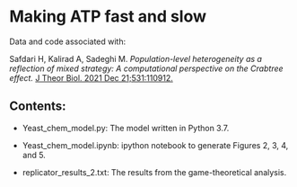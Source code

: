 # Making ATP fast and slow

Data and code associated with:

Safdari H, Kalirad A, Sadeghi M. _Population-level heterogeneity as a reflection of mixed strategy: A computational perspective on the Crabtree effect._ [J Theor Biol. 2021 Dec 21;531:110912.]([10.1016/j.jtbi.2021.110912](https://www.sciencedirect.com/science/article/pii/S0022519321003313#s0060))

## Contents:

+ Yeast_chem_model.py: The model written in Python 3.7.

+ Yeast_chem_model.ipynb: ipython notebook to generate Figures 2, 3, 4, and 5.

+ replicator_results_2.txt: The results from the game-theoretical analysis.

